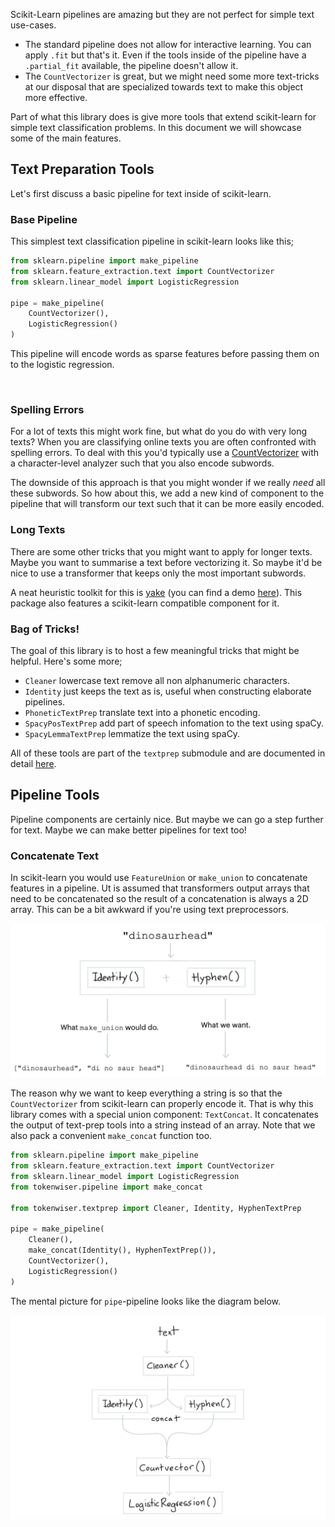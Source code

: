Scikit-Learn pipelines are amazing but they are not perfect for simple text use-cases. 

- The standard pipeline does not allow for interactive learning. You can 
apply `.fit` but that's it. Even if the tools inside of the pipeline have 
a `.partial_fit` available, the pipeline doesn't allow it. 
- The `CountVectorizer` is great, but we might need some more text-tricks 
at our disposal that are specialized towards text to make this object more effective.  

Part of what this library does is give more tools that extend scikit-learn for simple
text classification problems. In this document we will showcase some of the main features.

## Text Preparation Tools

Let's first discuss a basic pipeline for text inside of scikit-learn. 

### Base Pipeline 

This simplest text classification pipeline in scikit-learn looks like this; 

```python
from sklearn.pipeline import make_pipeline 
from sklearn.feature_extraction.text import CountVectorizer
from sklearn.linear_model import LogisticRegression

pipe = make_pipeline(
    CountVectorizer(), 
    LogisticRegression()
)
```

This pipeline will encode words as sparse features before passing them on to the logistic regression.

<img of types in the pipeline>

### Spelling Errors 

For a lot of texts this might work fine, but what do you do with very long texts? When you are classifying online texts you are often confronted with spelling errors. To 
deal with this you'd typically use a [CountVectorizer](https://scikit-learn.org/stable/modules/generated/sklearn.feature_extraction.text.CountVectorizer.html) 
with a character-level analyzer such that you also encode subwords. 

The downside of this approach is that you might wonder if we really *need* all these subwords. So how about this, 
we add a new kind of component to the pipeline that will transform our text such that it can be more easily encoded.  

### Long Texts

There are some other tricks that you might want to apply for longer texts. Maybe you want to summarise a text before
vectorizing it. So maybe it'd be nice to use a transformer that keeps only the most important subwords. 

A neat heuristic toolkit for this is [yake](https://github.com/LIAAD/yake) (you can find a demo 
[here](http://yake.inesctec.pt/demo/sample/)). This package also features a scikit-learn compatible component for it. 

### Bag of Tricks! 

The goal of this library is to host a few meaningful tricks that might be helpful. Here's some more; 

- `Cleaner` lowercase text remove all non alphanumeric characters.
- `Identity` just keeps the text as is, useful when constructing elaborate pipelines.
- `PhoneticTextPrep` translate text into a phonetic encoding. 
- `SpacyPosTextPrep` add part of speech infomation to the text using spaCy.
- `SpacyLemmaTextPrep` lemmatize the text using spaCy.

All of these tools are part of the `textprep` submodule and are documented in detail 
[here](https://koaning.github.io/tokenwiser/api/textprep.html).

## Pipeline Tools 

Pipeline components are certainly nice. But maybe we can go a step further for text. Maybe
we can make better pipelines for text too!

### Concatenate Text

In scikit-learn you would use `FeatureUnion` or `make_union` to concatenate features in 
a pipeline. Ut is assumed that transformers output arrays that need to be concatenated so the
result of a concatenation is always a 2D array. This can be a bit awkward if you're using text preprocessors. 

![](../images/make_concat.png)

The reason why we want to keep everything a string is so that the `CountVectorizer` from scikit-learn
can properly encode it. That is why this library comes with a special union
component: `TextConcat`. It concatenates the output of text-prep tools into a string instead of 
an array. Note that we also pack a convenient `make_concat` function too.

```python
from sklearn.pipeline import make_pipeline 
from sklearn.feature_extraction.text import CountVectorizer
from sklearn.linear_model import LogisticRegression
from tokenwiser.pipeline import make_concat

from tokenwiser.textprep import Cleaner, Identity, HyphenTextPrep

pipe = make_pipeline(
    Cleaner(),
    make_concat(Identity(), HyphenTextPrep()),
    CountVectorizer(), 
    LogisticRegression()
)
```

The mental picture for `pipe`-pipeline looks like the diagram below. 

![](../images/pipeline.png)
